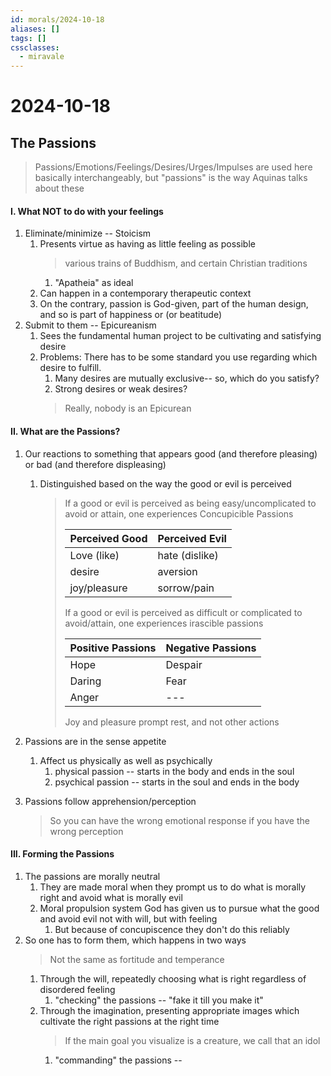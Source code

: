 ```yaml
---
id: morals/2024-10-18
aliases: []
tags: []
cssclasses:
  - miravale
---
```


# 2024-10-18

## The Passions
> Passions/Emotions/Feelings/Desires/Urges/Impulses are used here basically
> interchangeably, but "passions" is the way Aquinas talks about these

#### I. What NOT to do with your feelings
1. Eliminate/minimize -- Stoicism 
    1. Presents virtue as having as little feeling as possible
        > various trains of Buddhism, and certain Christian traditions
        1. "Apatheia" as ideal
    2. Can happen in a contemporary therapeutic context
    3. On the contrary, passion is God-given, part of the human design, and so
       is part of happiness or (or beatitude)
2. Submit to them -- Epicureanism 
    1. Sees the fundamental human project to be cultivating and satisfying
       desire
    2. Problems: There has to be some standard you use regarding which desire to
       fulfill.
        1. Many desires are mutually exclusive-- so, which do you satisfy?
        2. Strong desires or weak desires?
        > Really, nobody is an Epicurean

#### II. What are the Passions?
1. Our reactions to something that appears good (and therefore pleasing) or bad
   (and therefore displeasing)
    1. Distinguished based on the way the good or evil is perceived 
        > If a good or evil is perceived as being easy/uncomplicated to avoid or
        > attain, one experiences Concupicible Passions
        > 
        > | Perceived Good | Perceived Evil |
        > | -------------- | --------------- |
        > | Love (like)| hate (dislike) |
        > | desire | aversion |
        > | joy/pleasure | sorrow/pain |
        > 
        > If a good  or evil is perceived as difficult or complicated to
        > avoid/attain, one experiences irascible passions
        >
        > | Positive Passions | Negative Passions |
        > | -------------- | --------------- |
        > | Hope | Despair |
        > | Daring | Fear |
        > | Anger | --- |
        >
        > Joy and pleasure prompt rest, and not other actions

2. Passions are in the sense appetite 
    1. Affect us physically as well as psychically
        1. physical passion -- starts in the body and ends in the soul
        2. psychical passion -- starts in the soul and ends in the body
3. Passions follow apprehension/perception 
    > So you can have the wrong emotional response if you have the wrong
    perception

#### III. Forming the Passions
1. The passions are morally neutral 
    1. They are made moral when they prompt us to do what is morally right and
       avoid what is morally evil
    2. Moral propulsion system God has given us to pursue what the good and avoid
       evil not with will, but with feeling
        1. But because of concupiscence they don't do this reliably
2. So one has to form them, which happens in two ways
    > Not the same as fortitude and temperance
    1. Through the will, repeatedly choosing what is right regardless of
       disordered feeling
        1. "checking" the passions -- "fake it till you make it"
    2. Through the imagination, presenting appropriate images which cultivate
       the right passions at the right time
       > If the main goal you visualize is a creature, we call that an idol
       1. "commanding" the passions -- 


























